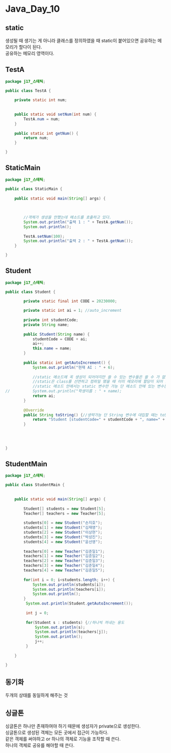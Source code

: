 # Java_Day_10

## static
생성될 때 생기는 게 아니라 클래스를 정의하였을 때 static이 붙어있으면 공유하는 메모리가 할다이 된다.  
공유하는 메모리 영역이다.  


## TestA
```java
package j17_스태틱;

public class TestA {
	
	private static int num;
	
	
	public static void setNum(int num) {
		TestA.num = num;
	}
	
	public static int getNum() {
		return num;
	}

}

```

## StaticMain

```java
package j17_스태틱;

public class StaticMain {
	
	public static void main(String[] args) {
		
		
		
		//객체가 생성을 안했는데 메소드를 호출하고 있다.
		System.out.println("출력 1 : " + TestA.getNum());
		System.out.println();
		
		TestA.setNum(100);
		System.out.println("출력 2 : " + TestA.getNum());
	}

}

```

## Student

```java
package j17_스태틱;

public class Student {

		private static final int CODE = 20230000;
		
		private static int ai = 1; //auto_increment
		
		private int studentCode;
		private String name;
		
		public Student(String name) {
			studentCode = CODE + ai;
			ai++;
			this.name = name;
		}
		
		public static int getAutoIncrement() {
			System.out.println("현재 AI : " + 6);
			
			//static 메소드에 꼭 생성이 되어야지만 쓸 수 있는 변수들은 쓸 수 가 없다.
			//static은 class를 선연하고 컴파일 됐을 때 이미 메모리에 할당이 되어 있기 때문에
			//static 메소드 안에서는 static 변수만 가능 단 메소드 안에 있는 변수는 사용가능하다.
//			System.out.println("학생이름 : " + name);
			return ai;
		}
		
		@Override
		public String toString() {//생략가능 단 String 변수에 대입할 때는 toString을 붙여야한다.
			return "Student [studentCode=" + studentCode + ", name=" + name + "]";
		}
		
		
		
		
}

```

## StudentMain
```java
package j17_스태틱;

public class StudentMain {
	
	
	public static void main(String[] args) {
		
		Student[] students = new Student[5];
		Teacher[] teachers = new Teacher[5];
		
		students[0] = new Student("손지호");
		students[1] = new Student("김재영");
		students[2] = new Student("이상현");
		students[3] = new Student("박성진");
		students[4] = new Student("윤선영");
		
		teachers[0] = new Teacher("김준일1");
		teachers[1] = new Teacher("김준일2");
		teachers[2] = new Teacher("김준일3");
		teachers[3] = new Teacher("김준일4");
		teachers[4] = new Teacher("김준일5");
		
		for(int i = 0; i<students.length; i++) {
			System.out.println(students[i]);
			System.out.println(teachers[i]);
			System.out.println();
		}
		 System.out.println(Student.getAutoIncrement()); 
		 
		 int j = 0;
		 
		 for(Student s : students) {//하나씩 꺼내는 용도
			 System.out.println(s);
			 System.out.println(teachers[j]);
			 System.out.println();
			 j++;
		 }
		
	}

}

```
## 동기화
두개의 상태를 동일하게 해주는 것

## 싱글톤
싱글톤은 하나만 존재하여야 하기 때문에 생성자가 private으로 생성한다.  
싱글톤으로 생성된 객체는 모든 곳에서 접근이 가능하다.  
같은 객체를 써야하고 or 하나의 객체로 기능을 조작할 때 쓴다.  
하나의 객체로 공유를 해야할 때 쓴다.  



